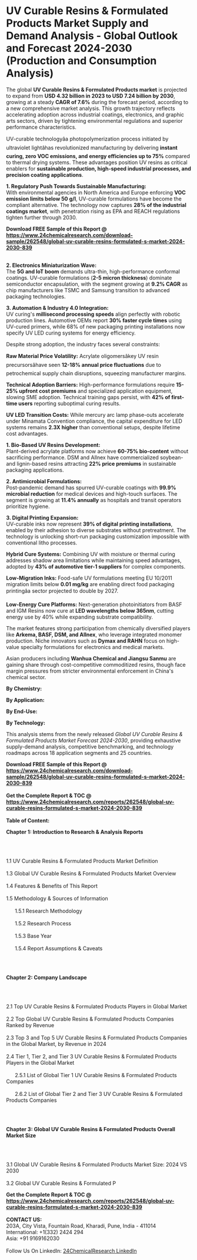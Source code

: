 <h1>UV Curable Resins &amp; Formulated Products Market Supply and Demand Analysis - Global Outlook and Forecast 2024-2030 (Production and Consumption Analysis)</h1><p>The global <strong>UV Curable Resins &amp; Formulated Products market</strong> is projected to expand from <strong>USD 4.32 billion in 2023 to USD 7.24 billion by 2030</strong>, growing at a steady <strong>CAGR of 7.6%</strong> during the forecast period, according to a new comprehensive market analysis. This growth trajectory reflects accelerating adoption across industrial coatings, electronics, and graphic arts sectors, driven by tightening environmental regulations and superior performance characteristics.</p><p>UV-curable technologyâa photopolymerization process initiated by ultraviolet lightâhas revolutionized manufacturing by delivering <strong>instant curing, zero VOC emissions, and energy efficiencies up to 75%</strong> compared to thermal drying systems. These advantages position UV resins as critical enablers for <strong>sustainable production, high-speed industrial processes, and precision coating applications</strong>.</p><p><strong>1. Regulatory Push Towards Sustainable Manufacturing:</strong><br>
With environmental agencies in North America and Europe enforcing <strong>VOC emission limits below 50 g/l</strong>, UV-curable formulations have become the compliant alternative. The technology now captures <strong>28% of the industrial coatings market</strong>, with penetration rising as EPA and REACH regulations tighten further through 2030.</p><div><b>Download FREE Sample of this Report @ 
            <a href="https://www.24chemicalresearch.com/download-sample/262548/global-uv-curable-resins-formulated-s-market-2024-2030-839">
            https://www.24chemicalresearch.com/download-sample/262548/global-uv-curable-resins-formulated-s-market-2024-2030-839</a></b></div><br><p><strong>2. Electronics Miniaturization Wave:</strong><br>
The <strong>5G and IoT boom</strong> demands ultra-thin, high-performance conformal coatings. UV-curable formulations (<strong>2-5 micron thickness</strong>) dominate semiconductor encapsulation, with the segment growing at <strong>9.2% CAGR</strong> as chip manufacturers like TSMC and Samsung transition to advanced packaging technologies.</p><p><strong>3. Automation &amp; Industry 4.0 Integration:</strong><br>
UV curing's <strong>millisecond processing speeds</strong> align perfectly with robotic production lines. Automotive OEMs report <strong>30% faster cycle times</strong> using UV-cured primers, while 68% of new packaging printing installations now specify UV LED curing systems for energy efficiency.</p><p>Despite strong adoption, the industry faces several constraints:</p><p><strong>Raw Material Price Volatility:</strong> Acrylate oligomersâkey UV resin precursorsâhave seen <strong>12-18% annual price fluctuations</strong> due to petrochemical supply chain disruptions, squeezing manufacturer margins.</p><p><strong>Technical Adoption Barriers:</strong> High-performance formulations require <strong>15-25% upfront cost premiums</strong> and specialized application equipment, slowing SME adoption. Technical training gaps persist, with <strong>42% of first-time users</strong> reporting suboptimal curing results.</p><p><strong>UV LED Transition Costs:</strong> While mercury arc lamp phase-outs accelerate under Minamata Convention compliance, the capital expenditure for LED systems remains <strong>2.3X higher</strong> than conventional setups, despite lifetime cost advantages.</p><p><strong>1. Bio-Based UV Resins Development:</strong><br>
Plant-derived acrylate platforms now achieve <strong>60-75% bio-content</strong> without sacrificing performance. DSM and Allnex have commercialized soybean- and lignin-based resins attracting <strong>22% price premiums</strong> in sustainable packaging applications.</p><p><strong>2. Antimicrobial Formulations:</strong><br>
Post-pandemic demand has spurred UV-curable coatings with <strong>99.9% microbial reduction</strong> for medical devices and high-touch surfaces. The segment is growing at <strong>11.4% annually</strong> as hospitals and transit operators prioritize hygiene.</p><p><strong>3. Digital Printing Expansion:</strong><br>
UV-curable inks now represent <strong>39% of digital printing installations</strong>, enabled by their adhesion to diverse substrates without pretreatment. The technology is unlocking short-run packaging customization impossible with conventional litho processes.</p><p><strong>Hybrid Cure Systems:</strong> Combining UV with moisture or thermal curing addresses shadow area limitations while maintaining speed advantages, adopted by <strong>43% of automotive tier-1 suppliers</strong> for complex components.</p><p><strong>Low-Migration Inks:</strong> Food-safe UV formulations meeting EU 10/2011 migration limits below <strong>0.01 mg/kg</strong> are enabling direct food packaging printingâa sector projected to double by 2027.</p><p><strong>Low-Energy Cure Platforms:</strong> Next-generation photoinitiators from BASF and IGM Resins now cure at <strong>LED wavelengths below 365nm</strong>, cutting energy use by 40% while expanding substrate compatibility.</p><p>The market features strong participation from chemically diversified players like <strong>Arkema, BASF, DSM, and Allnex</strong>, who leverage integrated monomer production. Niche innovators such as <strong>Dymax and RAHN</strong> focus on high-value specialty formulations for electronics and medical markets.</p><p>Asian producers including <strong>Wanhua Chemical and Jiangsu Sanmu</strong> are gaining share through cost-competitive commoditized resins, though face margin pressures from stricter environmental enforcement in China's chemical sector.</p><p><strong>By Chemistry:</strong></p><p><strong>By Application:</strong></p><p><strong>By End-Use:</strong></p><p><strong>By Technology:</strong></p><p>This analysis stems from the newly released <em>Global UV Curable Resins &amp; Formulated Products Market Forecast 2024-2030</em>, providing exhaustive supply-demand analysis, competitive benchmarking, and technology roadmaps across 18 application segments and 25 countries.</p><div><b>Download FREE Sample of this Report @ 
            <a href="https://www.24chemicalresearch.com/download-sample/262548/global-uv-curable-resins-formulated-s-market-2024-2030-839">
            https://www.24chemicalresearch.com/download-sample/262548/global-uv-curable-resins-formulated-s-market-2024-2030-839</a></b></div><br><div><b>Get the Complete Report & TOC @ 
            <a href="https://www.24chemicalresearch.com/reports/262548/global-uv-curable-resins-formulated-s-market-2024-2030-839">
            https://www.24chemicalresearch.com/reports/262548/global-uv-curable-resins-formulated-s-market-2024-2030-839</a></b></div><br>
            <b>Table of Content:</b><p><p><strong>Chapter 1: Introduction to Research &amp; Analysis Reports</strong></p><br />
<br />
<p>1.1 UV Curable Resins & Formulated Products Market Definition<br /><br />
1.3 Global UV Curable Resins & Formulated Products Market Overview<br /><br />
1.4 Features &amp; Benefits of This Report<br /><br />
1.5 Methodology &amp; Sources of Information<br /><br />
&nbsp;&nbsp;&nbsp;&nbsp;&nbsp; 1.5.1 Research Methodology<br /><br />
&nbsp;&nbsp;&nbsp;&nbsp;&nbsp; 1.5.2 Research Process<br /><br />
&nbsp;&nbsp;&nbsp;&nbsp;&nbsp; 1.5.3 Base Year<br /><br />
&nbsp;&nbsp;&nbsp;&nbsp;&nbsp; 1.5.4 Report Assumptions &amp; Caveats</p><br />
<br />
<p><strong>Chapter 2: Company Landscape</strong></p><br />
<br />
<p>2.1 Top UV Curable Resins & Formulated Products Players in Global Market<br /><br />
2.2 Top Global UV Curable Resins & Formulated Products Companies Ranked by Revenue<br /><br />
2.3 Top 3 and Top 5 UV Curable Resins & Formulated Products Companies in the Global Market, by Revenue in 2024<br /><br />
2.4 Tier 1, Tier 2, and Tier 3 UV Curable Resins & Formulated Products Players in the Global Market<br /><br />
&nbsp;&nbsp;&nbsp;&nbsp;&nbsp; 2.5.1 List of Global Tier 1 UV Curable Resins & Formulated Products Companies<br /><br />
&nbsp;&nbsp;&nbsp;&nbsp;&nbsp; 2.6.2 List of Global Tier 2 and Tier 3 UV Curable Resins & Formulated Products Companies</p><br />
<br />
<p><strong>Chapter 3: Global UV Curable Resins & Formulated Products Overall Market Size</strong></p><br />
<br />
<p>3.1 Global UV Curable Resins & Formulated Products Market Size: 2024 VS 2030<br /><br />
3.2 Global UV Curable Resins & Formulated P</p><div><b>Get the Complete Report & TOC @ 
            <a href="https://www.24chemicalresearch.com/reports/262548/global-uv-curable-resins-formulated-s-market-2024-2030-839">
            https://www.24chemicalresearch.com/reports/262548/global-uv-curable-resins-formulated-s-market-2024-2030-839</a></b></div><br><b>CONTACT US:</b><br>
            203A, City Vista, Fountain Road, Kharadi, Pune, India - 411014<br>
            International: +1(332) 2424 294<br>
            Asia: +91 9169162030 <br><br>
            Follow Us On LinkedIn: <a href="https://www.linkedin.com/company/24chemicalresearch/">24ChemicalResearch LinkedIn</a>